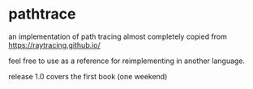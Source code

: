 # pathtrace
an implementation of path tracing almost completely copied from https://raytracing.github.io/


feel free to use as a reference for reimplementing in another language.


release 1.0 covers the first book (one weekend)
